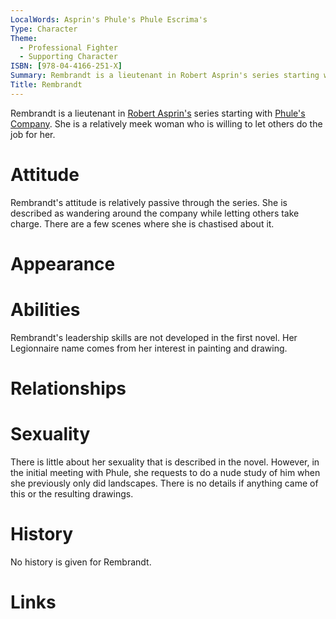 ```yaml
---
LocalWords: Asprin's Phule's Phule Escrima's
Type: Character
Theme:
  - Professional Fighter
  - Supporting Character
ISBN: [978-04-4166-251-X]
Summary: Rembrandt is a lieutenant in Robert Asprin's series starting with Phule's Company. She is a relatively meek woman who is willing to let others do the job for her.
Title: Rembrandt
---
```


Rembrandt is a lieutenant in [Robert Asprin's](/t/asprin-robert/) series starting with [Phule's Company](/s/isbn/978-04-4166-251-X/). She is a relatively meek woman who is willing to let others do the job for her.

# Attitude

Rembrandt's attitude is relatively passive through the series. She is described as wandering around the company while letting others take charge. There are a few scenes where she is chastised about it.

# Appearance
# Abilities

Rembrandt's leadership skills are not developed in the first novel. Her Legionnaire name comes from her interest in painting and drawing.

# Relationships
# Sexuality

There is little about her sexuality that is described in the novel. However, in the initial meeting with Phule, she requests to do a nude study of him when she previously only did landscapes. There is no details if anything came of this or the resulting drawings.

# History

No history is given for Rembrandt.

# Links
